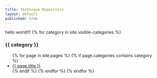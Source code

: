 ```yaml
---
title: Technique Repository
layout: default
published: true
---
```


hello world!!!
{% for category in site.visible-categories %}
### {{ category }}
<ul>
{% for page in site.pages %}
{% if page.categories contains category %}
<li><a href="">{{ page.title }}</a></li>
{% endif %}
{% endfor %}
{% endfor %}